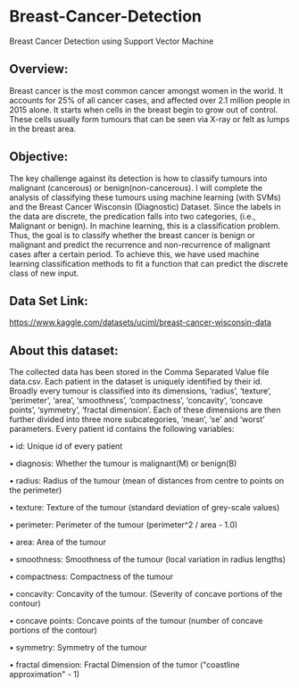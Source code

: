 # Breast-Cancer-Detection
Breast Cancer Detection using Support Vector Machine

## Overview:

Breast cancer is the most common cancer amongst women in the world. It accounts for 25% of all cancer cases, and affected over 2.1 million people in 2015 alone. It starts when cells in the breast begin to grow out of control. These cells usually form tumours that can be seen via X-ray or felt as lumps in the breast area.

## Objective:

The key challenge against its detection is how to classify tumours into malignant (cancerous) or benign(non-cancerous). I will complete the analysis of classifying these tumours using machine learning (with SVMs) and the Breast Cancer Wisconsin (Diagnostic) Dataset.
Since the labels in the data are discrete, the predication falls into two categories, (i.e., Malignant or benign). In machine learning, this is a classification problem.
Thus, the goal is to classify whether the breast cancer is benign or malignant and predict the recurrence and non-recurrence of malignant cases after a certain period. To achieve this, we have used machine learning classification methods to fit a function that can predict the discrete class of new input.

## Data Set Link:

https://www.kaggle.com/datasets/uciml/breast-cancer-wisconsin-data

## About this dataset:

The collected data has been stored in the Comma Separated Value file data.csv. Each patient in the dataset is uniquely identified by their id. Broadly every tumour is classified into its dimensions, ‘radius’, ‘texture’, ‘perimeter’, ‘area’, ‘smoothness’, ‘compactness’, ‘concavity’, ‘concave points’, ‘symmetry’, ‘fractal dimension’. Each of these dimensions are then further divided into three more subcategories, ‘mean’, ‘se’ and ‘worst’ parameters. Every patient id contains the following variables:

• id: Unique id of every patient 

• diagnosis: Whether the tumour is malignant(M) or benign(B)

• radius: Radius of the tumour (mean of distances from centre to points on the perimeter)

• texture: Texture of the tumour (standard deviation of grey-scale values)

• perimeter: Perimeter of the tumour (perimeter^2 / area - 1.0)

• area: Area of the tumour

• smoothness: Smoothness of the tumour (local variation in radius lengths)

• compactness: Compactness of the tumour

• concavity: Concavity of the tumour. (Severity of concave portions of the contour)

• concave points: Concave points of the tumour (number of concave portions of the contour)

• symmetry: Symmetry of the tumour

• fractal dimension: Fractal Dimension of the tumor ("coastline approximation" - 1)
